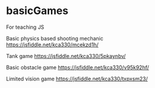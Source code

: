 # basicGames
For teaching JS

Basic physics based shooting mechanic
https://jsfiddle.net/kca330/mcekzd1h/

Tank game
https://jsfiddle.net/kca330/5pkaynbv/

Basic obstacle game
https://jsfiddle.net/kca330/v95k92hf/

Limited vision game
https://jsfiddle.net/kca330/txpxsm23/
